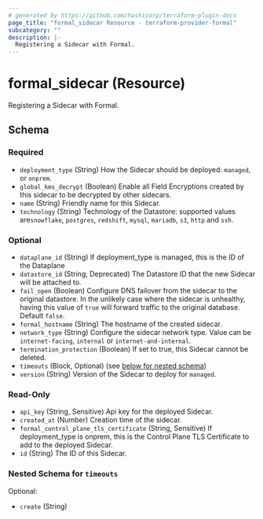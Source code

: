 ```yaml
---
# generated by https://github.com/hashicorp/terraform-plugin-docs
page_title: "formal_sidecar Resource - terraform-provider-formal"
subcategory: ""
description: |-
  Registering a Sidecar with Formal.
---
```


# formal_sidecar (Resource)

Registering a Sidecar with Formal.



<!-- schema generated by tfplugindocs -->
## Schema

### Required

- `deployment_type` (String) How the Sidecar should be deployed: `managed`, or `onprem`.
- `global_kms_decrypt` (Boolean) Enable all Field Encryptions created by this sidecar to be decrypted by other sidecars.
- `name` (String) Friendly name for this Sidecar.
- `technology` (String) Technology of the Datastore: supported values are`snowflake`, `postgres`, `redshift`, `mysql`, `mariadb`, `s3`, `http` and `ssh`.

### Optional

- `dataplane_id` (String) If deployment_type is managed, this is the ID of the Dataplane
- `datastore_id` (String, Deprecated) The Datastore ID that the new Sidecar will be attached to.
- `fail_open` (Boolean) Configure DNS failover from the sidecar to the original datastore. In the unlikely case where the sidecar is unhealthy, having this value of `true` will forward traffic to the original database. Default `false`.
- `formal_hostname` (String) The hostname of the created sidecar.
- `network_type` (String) Configure the sidecar network type. Value can be `internet-facing`, `internal` or `internet-and-internal`.
- `termination_protection` (Boolean) If set to true, this Sidecar cannot be deleted.
- `timeouts` (Block, Optional) (see [below for nested schema](#nestedblock--timeouts))
- `version` (String) Version of the Sidecar to deploy for `managed`.

### Read-Only

- `api_key` (String, Sensitive) Api key for the deployed Sidecar.
- `created_at` (Number) Creation time of the sidecar.
- `formal_control_plane_tls_certificate` (String, Sensitive) If deployment_type is onprem, this is the Control Plane TLS Certificate to add to the deployed Sidecar.
- `id` (String) The ID of this Sidecar.

<a id="nestedblock--timeouts"></a>
### Nested Schema for `timeouts`

Optional:

- `create` (String)


